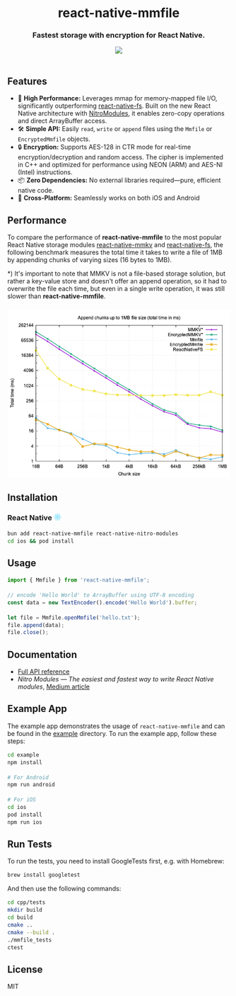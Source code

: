 <div align="center">
  <h1 align="center">react-native-mmfile</h1>
  <h3 align="center">Fastest storage with encryption for React Native.</h3>
</div>

<div align="center">
  <a align="center" href="https://github.com/weese?tab=followers">
    <img src="https://img.shields.io/github/followers/weese?label=Follow%20%40weese&style=social" />
  </a>
  <br/>
</div>
<br/>

## Features

- 🚀 **High Performance:** Leverages mmap for memory-mapped file I/O, significantly outperforming [react-native-fs](https://github.com/itinance/react-native-fs).
Built on the new React Native architecture with [NitroModules](https://nitro.margelo.com), it enables zero-copy operations and direct ArrayBuffer access.
- 🛠️ **Simple API:** Easily `read`, `write` or `append` files using the `Mmfile` or `EncryptedMmfile` objects.
- 🔒 **Encryption:** Supports AES-128 in CTR mode for real-time encryption/decryption and random access. The cipher is implemented in C++ and optimized for performance using NEON (ARM) and AES-NI (Intel) instructions.
- 📦 **Zero Dependencies:** No external libraries required—pure, efficient native code.
- 📱 **Cross-Platform:** Seamlessly works on both iOS and Android

## Performance

To compare the performance of **react-native-mmfile** to the most popular React Native storage modules [react-native-mmkv](https://github.com/mrousavy/react-native-mmkv) and [react-native-fs](https://github.com/itinance/react-native-fs), the following benchmark measures the total time it takes to write a file of 1MB by appending chunks of varying sizes (16 bytes to 1MB).

*) It's important to note that MMKV is not a file-based storage solution, but rather a key-value store and doesn't offer an append operation, so it had to overwrite the file each time, but even in a single write operation, it was still slower than **react-native-mmfile**.

<h3>
  <a href="#"><img src="./docs/img/rtn_benchmark_results_ms.png" /></a>
</h3>

## Installation

<h3>
  React Native  <a href="#"><img src="./docs/img/react-native.png" height="15" /></a>
</h3>

```sh
bun add react-native-mmfile react-native-nitro-modules
cd ios && pod install
```

## Usage

```ts
import { Mmfile } from 'react-native-mmfile';

// encode 'Hello World' to ArrayBuffer using UTF-8 encoding
const data = new TextEncoder().encode('Hello World').buffer;

let file = Mmfile.openMmfile('hello.txt');
file.append(data);
file.close();
```

## Documentation

- [Full API reference](docs/API.md)
- *Nitro Modules — The easiest and fastest way to write React Native modules*, [Medium article](https://medium.com/@dave.weese/nitro-modules-1e0fbffcdda4)

## Example App

The example app demonstrates the usage of `react-native-mmfile` and can be found in the [example](example) directory. To run the example app, follow these steps:

```bash
cd example
npm install

# For Android
npm run android 

# For iOS
cd ios
pod install
npm run ios     
```

## Run Tests

To run the tests, you need to install GoogleTests first, e.g. with Homebrew:

```bash
brew install googletest
```

And then use the following commands:

```bash
cd cpp/tests
mkdir build
cd build
cmake ..
cmake --build .
./mmfile_tests
ctest
```

## License

MIT
